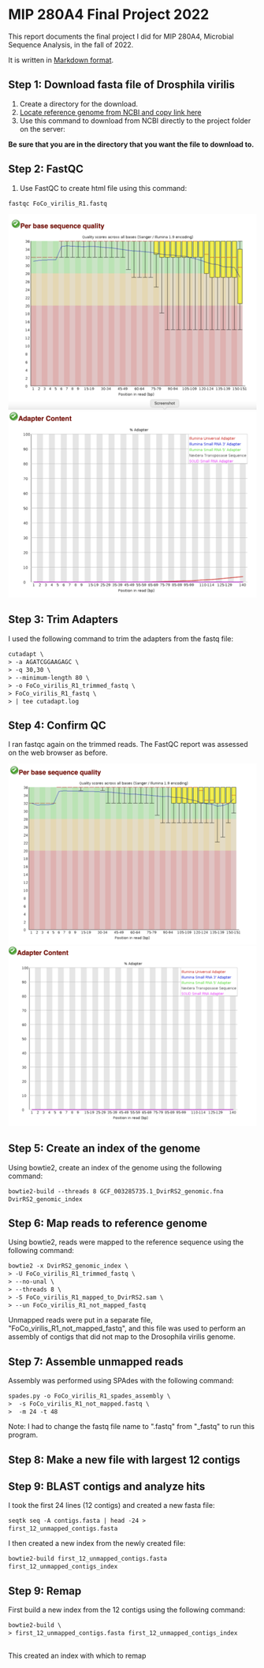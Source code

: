 # MIP 280A4 Final Project 2022

This report documents the final project I did for MIP 280A4, Microbial Sequence Analysis, in the fall of 2022.

It is written in [Markdown format](https://www.markdownguide.org/basic-syntax/).  

## Step 1: **Download fasta file of Drosphila virilis**

1. Create a directory for the download.
2. [Locate reference genome from NCBI and copy link here](https://ftp.ncbi.nlm.nih.gov/genomes/all/GCF/003/285/735/GCF_003285735.1_DvirRS2/GCF_003285735.1_DvirRS2_genomic.fna.gz) 
3. Use this command to download from NCBI directly to the project folder on the server:

**Be sure that you are in the directory that you want the file to download to.**


## Step 2: FastQC
1. Use FastQC to create html file using this command:
```
fastqc FoCo_virilis_R1.fastq
```
<img src="FastQC_report_before_trimming.png">

<img src="FastQC_before_trimming_adapters.png">

## Step 3: Trim Adapters

I used the following command to trim the adapters from the fastq file:

```
cutadapt \
> -a AGATCGGAAGAGC \
> -q 30,30 \
> --minimum-length 80 \
> -o FoCo_virilis_R1_trimmed_fastq \
> FoCo_virilis_R1_fastq \
> | tee cutadapt.log

```
## Step 4: Confirm QC
I ran fastqc again on the trimmed reads. The FastQC report was assessed on the web browser as before.

<img src="FastQC_base_qual_post_trim.png">

<img src="FastQC_adapter_post_trim.png">

## Step 5: Create an index of the genome

Using bowtie2, create an index of the genome using the following command:

```
bowtie2-build --threads 8 GCF_003285735.1_DvirRS2_genomic.fna  DvirRS2_genomic_index
```

## Step 6: Map reads to reference genome

Using bowtie2, reads were mapped to the reference sequence using the following command:

```
bowtie2 -x DvirRS2_genomic_index \
> -U FoCo_virilis_R1_trimmed_fastq \
> --no-unal \
> --threads 8 \
> -S FoCo_virilis_R1_mapped_to_DvirRS2.sam \
> --un FoCo_virilis_R1_not_mapped_fastq
```
Unmapped reads were put in a separate file, "FoCo_virilis_R1_not_mapped_fastq",  and this file was used to perform an assembly of contigs that did not map to the Drosophila virilis genome. 

## Step 7: Assemble unmapped reads

Assembly was performed using SPAdes with the following command: 

```
spades.py -o FoCo_virilis_R1_spades_assembly \
>  -s FoCo_virilis_R1_not_mapped.fastq \
>  -m 24 -t 48

```
Note: I had to change the fastq file name to ".fastq" from "_fastq" to run this program.

## Step 8: Make a new file with largest 12 contigs

## Step 9: BLAST contigs and analyze hits

I took the first 24 lines (12 contigs) and created a new fasta file:

```
seqtk seq -A contigs.fasta | head -24 > first_12_unmapped_contigs.fasta
```
I then created a new index from the newly created file:

```
bowtie2-build first_12_unmapped_contigs.fasta first_12_unmapped_contigs_index

```
## Step 9: Remap 

First build a new index from the 12 contigs using the following command:

```
bowtie2-build \
> first_12_unmapped_contigs.fasta first_12_unmapped_contigs_index
 
```
This created an index with which to remap

